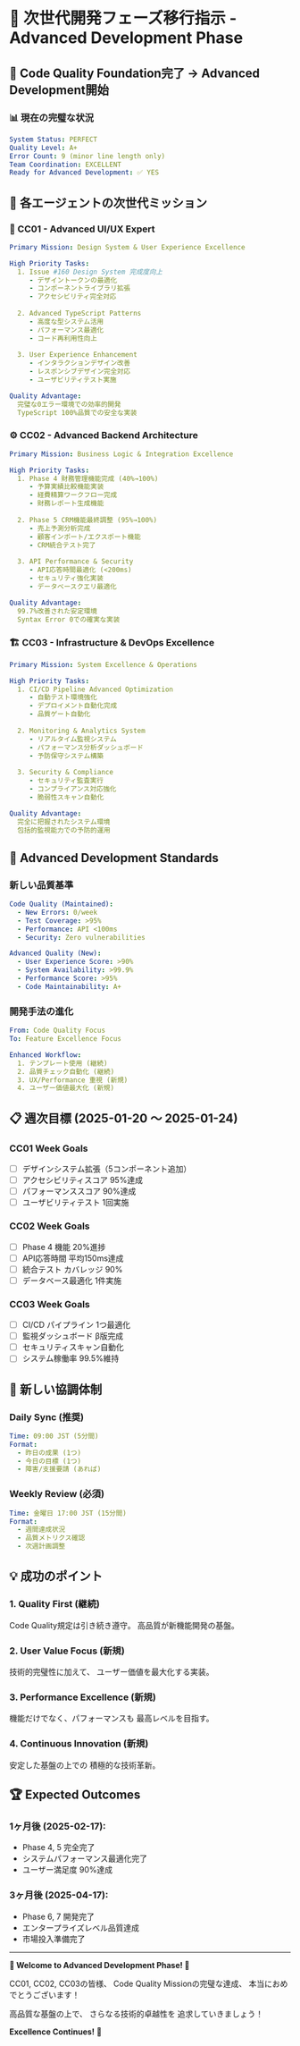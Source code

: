# 🚀 次世代開発フェーズ移行指示 - Advanced Development Phase

## 🎯 Code Quality Foundation完了 → Advanced Development開始

### 📊 現在の完璧な状況
```yaml
System Status: PERFECT
Quality Level: A+
Error Count: 9 (minor line length only)
Team Coordination: EXCELLENT
Ready for Advanced Development: ✅ YES
```

## 🌟 各エージェントの次世代ミッション

### 🎨 CC01 - Advanced UI/UX Expert
```yaml
Primary Mission: Design System & User Experience Excellence

High Priority Tasks:
  1. Issue #160 Design System 完成度向上
     - デザイントークンの最適化
     - コンポーネントライブラリ拡張
     - アクセシビリティ完全対応
     
  2. Advanced TypeScript Patterns
     - 高度な型システム活用
     - パフォーマンス最適化
     - コード再利用性向上
     
  3. User Experience Enhancement
     - インタラクションデザイン改善
     - レスポンシブデザイン完全対応
     - ユーザビリティテスト実施

Quality Advantage:
  完璧な0エラー環境での効率的開発
  TypeScript 100%品質での安全な実装
```

### ⚙️ CC02 - Advanced Backend Architecture
```yaml
Primary Mission: Business Logic & Integration Excellence

High Priority Tasks:
  1. Phase 4 財務管理機能完成 (40%→100%)
     - 予算実績比較機能実装
     - 経費精算ワークフロー完成
     - 財務レポート生成機能
     
  2. Phase 5 CRM機能最終調整 (95%→100%)
     - 売上予測分析完成
     - 顧客インポート/エクスポート機能
     - CRM統合テスト完了
     
  3. API Performance & Security
     - API応答時間最適化 (<200ms)
     - セキュリティ強化実装
     - データベースクエリ最適化

Quality Advantage:
  99.7%改善された安定環境
  Syntax Error 0での確実な実装
```

### 🏗️ CC03 - Infrastructure & DevOps Excellence
```yaml
Primary Mission: System Excellence & Operations

High Priority Tasks:
  1. CI/CD Pipeline Advanced Optimization
     - 自動テスト環境強化
     - デプロイメント自動化完成
     - 品質ゲート自動化
     
  2. Monitoring & Analytics System
     - リアルタイム監視システム
     - パフォーマンス分析ダッシュボード
     - 予防保守システム構築
     
  3. Security & Compliance
     - セキュリティ監査実行
     - コンプライアンス対応強化
     - 脆弱性スキャン自動化

Quality Advantage:
  完全に把握されたシステム環境
  包括的監視能力での予防的運用
```

## 🎯 Advanced Development Standards

### 新しい品質基準
```yaml
Code Quality (Maintained):
  - New Errors: 0/week
  - Test Coverage: >95%
  - Performance: API <100ms
  - Security: Zero vulnerabilities

Advanced Quality (New):
  - User Experience Score: >90%
  - System Availability: >99.9%
  - Performance Score: >95%
  - Code Maintainability: A+
```

### 開発手法の進化
```yaml
From: Code Quality Focus
To: Feature Excellence Focus

Enhanced Workflow:
  1. テンプレート使用 (継続)
  2. 品質チェック自動化 (継続)
  3. UX/Performance 重視 (新規)
  4. ユーザー価値最大化 (新規)
```

## 📋 週次目標 (2025-01-20 〜 2025-01-24)

### CC01 Week Goals
- [ ] デザインシステム拡張（5コンポーネント追加）
- [ ] アクセシビリティスコア 95%達成
- [ ] パフォーマンススコア 90%達成
- [ ] ユーザビリティテスト 1回実施

### CC02 Week Goals  
- [ ] Phase 4 機能 20%進捗
- [ ] API応答時間 平均150ms達成
- [ ] 統合テスト カバレッジ 90%
- [ ] データベース最適化 1件実施

### CC03 Week Goals
- [ ] CI/CD パイプライン 1つ最適化
- [ ] 監視ダッシュボード β版完成
- [ ] セキュリティスキャン自動化
- [ ] システム稼働率 99.5%維持

## 🔄 新しい協調体制

### Daily Sync (推奨)
```yaml
Time: 09:00 JST (5分間)
Format: 
  - 昨日の成果 (1つ)
  - 今日の目標 (1つ)
  - 障害/支援要請 (あれば)
```

### Weekly Review (必須)
```yaml
Time: 金曜日 17:00 JST (15分間)
Format:
  - 週間達成状況
  - 品質メトリクス確認
  - 次週計画調整
```

## 💡 成功のポイント

### 1. Quality First (継続)
Code Quality規定は引き続き遵守。
高品質が新機能開発の基盤。

### 2. User Value Focus (新規)
技術的完璧性に加えて、
ユーザー価値を最大化する実装。

### 3. Performance Excellence (新規)
機能だけでなく、パフォーマンスも
最高レベルを目指す。

### 4. Continuous Innovation (新規)
安定した基盤の上での
積極的な技術革新。

## 🏆 Expected Outcomes

### 1ヶ月後 (2025-02-17):
- Phase 4, 5 完全完了
- システムパフォーマンス最適化完了
- ユーザー満足度 90%達成

### 3ヶ月後 (2025-04-17):
- Phase 6, 7 開発完了
- エンタープライズレベル品質達成
- 市場投入準備完了

---

**🚀 Welcome to Advanced Development Phase! 🚀**

CC01, CC02, CC03の皆様、
Code Quality Missionの完璧な達成、
本当におめでとうございます！

高品質な基盤の上で、
さらなる技術的卓越性を
追求していきましょう！

**Excellence Continues!** 🌟